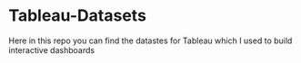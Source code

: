 # Tableau-Datasets #        

Here in this repo you can find the datastes for Tableau which I used to build interactive dashboards          
     
    
       
   
     
  
      
   
    
  
